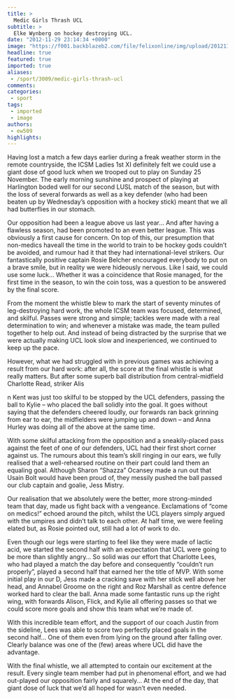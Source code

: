 ```yaml
---
title: >
  Medic Girls Thrash UCL
subtitle: >
  Elke Wynberg on hockey destroying UCL.
date: "2012-11-29 23:14:34 +0000"
image: "https://f001.backblazeb2.com/file/felixonline/img/upload/201211292313-tna08-hockeyinnit.jpg"
headline: true
featured: true
imported: true
aliases:
 - /sport/3009/medic-girls-thrash-ucl
comments:
categories:
 - sport
tags:
 - imported
 - image
authors:
 - ew509
highlights:
---
```


Having lost a match a few days earlier during a freak weather storm in the remote countryside, the ICSM Ladies 1st XI definitely felt we could use a giant dose of good luck when we trooped out to play on Sunday 25 November. The early morning sunshine and prospect of playing at Harlington boded well for our second LUSL match of the season, but with the loss of several forwards as well as a key defender (who had been beaten up by Wednesday’s opposition with a hockey stick) meant that we all had butterflies in our stomach.

Our opposition had been a league above us last year… And after having a flawless season, had been promoted to an even better league. This was obviously a first cause for concern. On top of this, our presumption that non-medics haveall the time in the world to train to be hockey gods couldn’t be avoided, and rumour had it that they had international-level strikers. Our fantastically positive captain Rosie Belcher encouraged everybody to put on a brave smile, but in reality we were hideously nervous. Like I said, we could use some luck… Whether it was a coincidence that Rosie managed, for the first time in the season, to win the coin toss, was a question to be answered by the final score.

From the moment the whistle blew to mark the start of seventy minutes of leg-destroying hard work, the whole ICSM team was focused, determined, and skilful. Passes were strong and simple; tackles were made with a real determination to win; and whenever a mistake was made, the team pulled together to help out. And instead of being distracted by the surprise that we were actually making UCL look slow and inexperienced, we continued to keep up the pace.

However, what we had struggled with in previous games was achieving a result from our hard work: after all, the score at the final whistle is what really matters. But after some superb ball distribution from central-midfield Charlotte Read, striker Alis

n Kent was just too skilful to be stopped by the UCL defenders, passing the ball to Kylie – who placed the ball solidly into the goal. It goes without saying that the defenders cheered loudly, our forwards ran back grinning from ear to ear, the midfielders were jumping up and down – and Anna Hurley was doing all of the above at the same time.

With some skilful attacking from the opposition and a sneakily-placed pass against the feet of one of our defenders, UCL had their first short corner against us. The rumours about this team’s skill ringing in our ears, we fully realised that a well-rehearsed routine on their part could land them an equaling goal. Although Sharon “Shazza” Ocansey made a run out that Usain Bolt would have been proud of, they messily pushed the ball passed our club captain and goalie, Jess Mistry.

Our realisation that we absolutely were the better, more strong-minded team that day, made us fight back with a vengeance. Exclamations of “come on medics!” echoed around the pitch, whilst the UCL players simply argued with the umpires and didn’t talk to each other. At half time, we were feeling elated but, as Rosie pointed out, still had a lot of work to do.

Even though our legs were starting to feel like they were made of lactic acid, we started the second half with an expectation that UCL were going to be more than slightly angry… So solid was our effort that Charlotte Lees, who had played a match the day before and consequently “couldn’t run properly”, played a second half that earned her the title of MVP. With some initial play in our D, Jess made a cracking save with her stick well above her head, and Annabel Groome on the right and Roz Marshall as centre defence worked hard to clear the ball. Anna made some fantastic runs up the right wing, with forwards Alison, Flick, and Kylie all offering passes so that we could score more goals and show this team what we’re made of.

With this incredible team effort, and the support of our coach Justin from the sideline, Lees was able to score two perfectly placed goals in the second half… One of them even from lying on the ground after falling over. Clearly balance was one of the (few) areas where UCL did have the advantage.

With the final whistle, we all attempted to contain our excitement at the result. Every single team member had put in phenomenal effort, and we had out-played our opposition fairly and squarely… At the end of the day, that giant dose of luck that we’d all hoped for wasn’t even needed.
